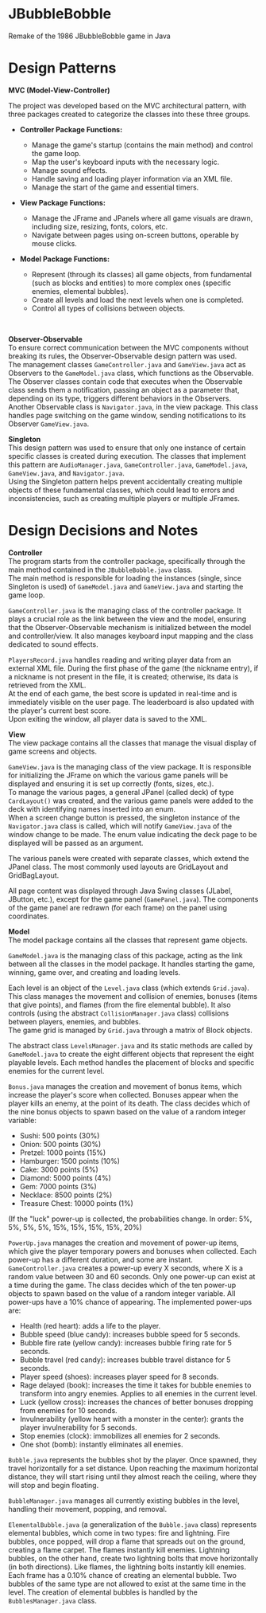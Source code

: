 # JBubbleBobble
Remake of the 1986 JBubbleBobble game in Java

# Design Patterns

**MVC (Model-View-Controller)**

The project was developed based on the MVC architectural pattern, with three packages created to categorize the classes into these three groups.

-   **Controller Package Functions:**
    
    -   Manage the game's startup (contains the main method) and control the game loop.
    -   Map the user's keyboard inputs with the necessary logic.
    -   Manage sound effects.
    -   Handle saving and loading player information via an XML file.
    -   Manage the start of the game and essential timers.
-   **View Package Functions:**
    
    -   Manage the JFrame and JPanels where all game visuals are drawn, including size, resizing, fonts, colors, etc.
    -   Navigate between pages using on-screen buttons, operable by mouse clicks.
-   **Model Package Functions:**
    
    -   Represent (through its classes) all game objects, from fundamental (such as blocks and entities) to more complex ones (specific enemies, elemental bubbles).
    -   Create all levels and load the next levels when one is completed.
    -   Control all types of collisions between objects.
<br/>
    
**Observer-Observable**  
To ensure correct communication between the MVC components without breaking its rules, the Observer-Observable design pattern was used.  
The management classes `GameController.java` and `GameView.java` act as Observers to the `GameModel.java` class, which functions as the Observable. The Observer classes contain code that executes when the Observable class sends them a notification, passing an object as a parameter that, depending on its type, triggers different behaviors in the Observers.  
Another Observable class is `Navigator.java`, in the view package. This class handles page switching on the game window, sending notifications to its Observer `GameView.java`.
<br/>

**Singleton**  
This design pattern was used to ensure that only one instance of certain specific classes is created during execution. The classes that implement this pattern are `AudioManager.java`, `GameController.java`, `GameModel.java`, `GameView.java`, and `Navigator.java`.  
Using the Singleton pattern helps prevent accidentally creating multiple objects of these fundamental classes, which could lead to errors and inconsistencies, such as creating multiple players or multiple JFrames.
<br/>

# Design Decisions and Notes
**Controller**  
The program starts from the controller package, specifically through the main method contained in the `JBubbleBobble.java` class.  
The main method is responsible for loading the instances (single, since Singleton is used) of `GameModel.java` and `GameView.java` and starting the game loop.

`GameController.java` is the managing class of the controller package. It plays a crucial role as the link between the view and the model, ensuring that the Observer-Observable mechanism is initialized between the model and controller/view. It also manages keyboard input mapping and the class dedicated to sound effects.

`PlayersRecord.java` handles reading and writing player data from an external XML file. During the first phase of the game (the nickname entry), if a nickname is not present in the file, it is created; otherwise, its data is retrieved from the XML.  
At the end of each game, the best score is updated in real-time and is immediately visible on the user page. The leaderboard is also updated with the player's current best score.  
Upon exiting the window, all player data is saved to the XML.
<br/>

**View**  
The view package contains all the classes that manage the visual display of game screens and objects.

`GameView.java` is the managing class of the view package. It is responsible for initializing the JFrame on which the various game panels will be displayed and ensuring it is set up correctly (fonts, sizes, etc.).  
To manage the various pages, a general JPanel (called deck) of type `CardLayout()` was created, and the various game panels were added to the deck with identifying names inserted into an enum.  
When a screen change button is pressed, the singleton instance of the `Navigator.java` class is called, which will notify `GameView.java` of the window change to be made. The enum value indicating the deck page to be displayed will be passed as an argument.

The various panels were created with separate classes, which extend the JPanel class. The most commonly used layouts are GridLayout and GridBagLayout.

All page content was displayed through Java Swing classes (JLabel, JButton, etc.), except for the game panel (`GamePanel.java`). The components of the game panel are redrawn (for each frame) on the panel using coordinates.
<br/>

**Model**  
The model package contains all the classes that represent game objects.

`GameModel.java` is the managing class of this package, acting as the link between all the classes in the model package. It handles starting the game, winning, game over, and creating and loading levels.

Each level is an object of the `Level.java` class (which extends `Grid.java`). This class manages the movement and collision of enemies, bonuses (items that give points), and flames (from the fire elemental bubble). It also controls (using the abstract `CollisionManager.java` class) collisions between players, enemies, and bubbles.  
The game grid is managed by `Grid.java` through a matrix of Block objects.

The abstract class `LevelsManager.java` and its static methods are called by `GameModel.java` to create the eight different objects that represent the eight playable levels. Each method handles the placement of blocks and specific enemies for the current level.

`Bonus.java` manages the creation and movement of bonus items, which increase the player's score when collected. Bonuses appear when the player kills an enemy, at the point of its death. The class decides which of the nine bonus objects to spawn based on the value of a random integer variable:

-   Sushi: 500 points (30%)
-   Onion: 500 points (30%)
-   Pretzel: 1000 points (15%)
-   Hamburger: 1500 points (10%)
-   Cake: 3000 points (5%)
-   Diamond: 5000 points (4%)
-   Gem: 7000 points (3%)
-   Necklace: 8500 points (2%)
-   Treasure Chest: 10000 points (1%)

(If the "luck" power-up is collected, the probabilities change. In order: 5%, 5%, 5%, 5%, 15%, 15%, 15%, 15%, 20%)

`PowerUp.java` manages the creation and movement of power-up items, which give the player temporary powers and bonuses when collected. Each power-up has a different duration, and some are instant. `GameController.java` creates a power-up every X seconds, where X is a random value between 30 and 60 seconds. Only one power-up can exist at a time during the game. The class decides which of the ten power-up objects to spawn based on the value of a random integer variable. All power-ups have a 10% chance of appearing. The implemented power-ups are:

-   Health (red heart): adds a life to the player.
-   Bubble speed (blue candy): increases bubble speed for 5 seconds.
-   Bubble fire rate (yellow candy): increases bubble firing rate for 5 seconds.
-   Bubble travel (red candy): increases bubble travel distance for 5 seconds.
-   Player speed (shoes): increases player speed for 8 seconds.
-   Rage delayed (book): increases the time it takes for bubble enemies to transform into angry enemies. Applies to all enemies in the current level.
-   Luck (yellow cross): increases the chances of better bonuses dropping from enemies for 10 seconds.
-   Invulnerability (yellow heart with a monster in the center): grants the player invulnerability for 5 seconds.
-   Stop enemies (clock): immobilizes all enemies for 2 seconds.
-   One shot (bomb): instantly eliminates all enemies.

`Bubble.java` represents the bubbles shot by the player. Once spawned, they travel horizontally for a set distance. Upon reaching the maximum horizontal distance, they will start rising until they almost reach the ceiling, where they will stop and begin floating.

`BubbleManager.java` manages all currently existing bubbles in the level, handling their movement, popping, and removal.

`ElementalBubble.java` (a generalization of the `Bubble.java` class) represents elemental bubbles, which come in two types: fire and lightning. Fire bubbles, once popped, will drop a flame that spreads out on the ground, creating a flame carpet. The flames instantly kill enemies. Lightning bubbles, on the other hand, create two lightning bolts that move horizontally (in both directions). Like flames, the lightning bolts instantly kill enemies.  
Each frame has a 0.10% chance of creating an elemental bubble. Two bubbles of the same type are not allowed to exist at the same time in the level. The creation of elemental bubbles is handled by the `BubblesManager.java` class.
